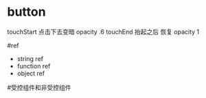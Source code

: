 # button
 touchStart 点击下去变暗 opacity .6
 touchEnd 抬起之后  恢复 opacity 1

#ref
  - string ref
  - function ref
  - object ref

#受控组件和非受控组件